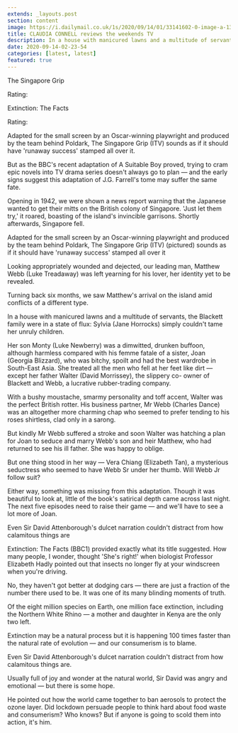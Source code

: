 ```yaml
---
extends: _layouts.post
section: content
image: https://i.dailymail.co.uk/1s/2020/09/14/01/33141602-0-image-a-13_1600043166192.jpg 
title: CLAUDIA CONNELL reviews the weekends TV 
description: In a house with manicured lawns and a multitude of servants, the Blackett family were in a state of flux Sylvia (Jane Horrocks) simply couldnt tame her unruly children. 
date: 2020-09-14-02-23-54 
categories: [latest, latest] 
featured: true 
--- 
```

The Singapore Grip

Rating: 

Extinction: The Facts 

Rating: 

Adapted for the small screen by an Oscar-winning playwright and produced by the team behind Poldark, The Singapore Grip (ITV) sounds as if it should have 'runaway success' stamped all over it.

But as the BBC's recent adaptation of A Suitable Boy proved, trying to cram epic novels into TV drama series doesn't always go to plan — and the early signs suggest this adaptation of J.G. Farrell's tome may suffer the same fate.

Opening in 1942, we were shown a news report warning that the Japanese wanted to get their mitts on the British colony of Singapore. 'Just let them try,' it roared, boasting of the island's invincible garrisons. Shortly afterwards, Singapore fell.

Adapted for the small screen by an Oscar-winning playwright and produced by the team behind Poldark, The Singapore Grip (ITV) (pictured) sounds as if it should have 'runaway success' stamped all over it

Looking appropriately wounded and dejected, our leading man, Matthew Webb (Luke Treadaway) was left yearning for his lover, her identity yet to be revealed.

Turning back six months, we saw Matthew's arrival on the island amid conflicts of a different type.

In a house with manicured lawns and a multitude of servants, the Blackett family were in a state of flux: Sylvia (Jane Horrocks) simply couldn't tame her unruly children.

Her son Monty (Luke Newberry) was a dimwitted, drunken buffoon, although harmless compared with his femme fatale of a sister, Joan (Georgia Blizzard), who was bitchy, spoilt and had the best wardrobe in South-East Asia. She treated all the men who fell at her feet like dirt — except her father Walter (David Morrissey), the slippery co- owner of Blackett and Webb, a lucrative rubber-trading company.

With a bushy moustache, smarmy personality and toff accent, Walter was the perfect British rotter. His business partner, Mr Webb (Charles Dance) was an altogether more charming chap who seemed to prefer tending to his roses shirtless, clad only in a sarong.

But kindly Mr Webb suffered a stroke and soon Walter was hatching a plan for Joan to seduce and marry Webb's son and heir Matthew, who had returned to see his ill father. She was happy to oblige.

But one thing stood in her way — Vera Chiang (Elizabeth Tan), a mysterious seductress who seemed to have Webb Sr under her thumb. Will Webb Jr follow suit?

Either way, something was missing from this adaptation. Though it was beautiful to look at, little of the book's satirical depth came across last night. The next five episodes need to raise their game — and we'll have to see a lot more of Joan.

Even Sir David Attenborough's dulcet narration couldn't distract from how calamitous things are

Extinction: The Facts (BBC1) provided exactly what its title suggested. How many people, I wonder, thought 'She's right!' when biologist Professor Elizabeth Hadly pointed out that insects no longer fly at your windscreen when you're driving.

No, they haven't got better at dodging cars — there are just a fraction of the number there used to be. It was one of its many blinding moments of truth.

Of the eight million species on Earth, one million face extinction, including the Northern White Rhino — a mother and daughter in Kenya are the only two left.

Extinction may be a natural process but it is happening 100 times faster than the natural rate of evolution — and our consumerism is to blame.

Even Sir David Attenborough's dulcet narration couldn't distract from how calamitous things are.

Usually full of joy and wonder at the natural world, Sir David was angry and emotional — but there is some hope.

He pointed out how the world came together to ban aerosols to protect the ozone layer. Did lockdown persuade people to think hard about food waste and consumerism? Who knows? But if anyone is going to scold them into action, it's him.

